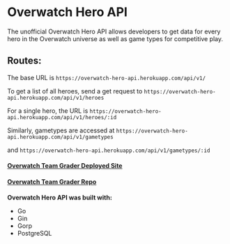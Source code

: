 # Overwatch Hero API

The unofficial Overwatch Hero API allows developers to get data for every hero in the Overwatch universe as well as game types for competitive play.  

## Routes:

The base URL is `https://overwatch-hero-api.herokuapp.com/api/v1/`

To get a list of all heroes, send a get request to `https://overwatch-hero-api.herokuapp.com/api/v1/heroes`

For a single hero, the URL is `https://overwatch-hero-api.herokuapp.com/api/v1/heroes/:id`

Similarly, gametypes are accessed at `https://overwatch-hero-api.herokuapp.com/api/v1/gametypes`

and `https://overwatch-hero-api.herokuapp.com/api/v1/gametypes/:id`

#### [Overwatch Team Grader Deployed Site](https://isaacmillercodes.github.io/overwatch-team-grader/)

#### [Overwatch Team Grader Repo](https://github.com/isaacmillercodes/overwatch-team-grader)

**Overwatch Hero API was built with:**

* Go
* Gin
* Gorp
* PostgreSQL
